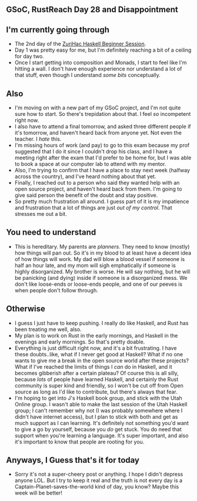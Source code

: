 ## GSoC, RustReach Day 28 and Disappointment

## I'm currently going through
- The 2nd day of the [ZuriHac Haskell Beginner Session](https://www.youtube.com/watch?v=4fNIhrDhaYA).
- Day 1 was pretty easy for me, but I'm definitely reaching a bit of a ceiling for day two.
- Once I start getting into composition and Monads, I start to feel like I'm hitting a wall.
  I don't have enough experience nor understand a lot of that stuff, even though I understand
  *some bits* conceptually.

## Also
- I'm moving on with a new part of my GSoC project, and I'm not quite sure how to start.
  So there's trepidation about that. I feel *so* incompetent right now.
- I also have to attend a final tomorrow, and asked three different people if it's tomorrow,
  and haven't heard back from anyone yet. Not even the teacher. I *hate* this.
- I'm missing hours of work (and pay) to go to this exam because my prof suggested that I do it since I couldn't drop
  his class, and I have a meeting right after the exam that I'd prefer to be home for, but I was able to book a space
  at our computer lab to attend with my mentor. 
- Also, I'm trying to confirm that I have a place to stay next week (halfway across the country), and I've heard nothing about
  that yet.
- Finally, I reached out to a person who said they wanted help with an open source project, and 
  haven't heard back from them. I'm going to give said person the benefit of the doubt and stay positive.
- So pretty much frustration all around. I guess part of it is my impatience and frustration that
  a lot of things are just *out of my control*. That stresses me out a bit.

## You need to understand
- This is hereditary. My parents are *planners*. They need to know (mostly) how things will pan out. So it's in
  my blood to at least have a decent idea of how things will work. My dad will blow a blood vessel if someone is
  half an hour late, and my mom will sigh emphatically if someone is highly disorganized. My brother is worse.
  He will say nothing, but he will be panicking (and dying) inside if someone is a disorganized mess. We don't
  like loose-ends or loose-ends people, and one of our peeves is when people don't follow through.
  
## Otherwise
- I guess I just have to keep pushing. I really do like Haskell, and Rust has been treating me well, also.
- My plan is to work on Rust in the early mornings, and Haskell in the evenings and early mornings. So that's
  pretty doable.
- Everything is just difficult right now, and it's a bit frustrating. I have these doubts..like, what if I never
  get good at Haskell? What if no one wants to give me a break in the open source world after these projects?
  What if I've reached the limits of things I *can* do in Haskell, and it becomes gibberish after a certain plateau?
  Of course this is all silly, because *lots* of people have learned Haskell, and certainly the Rust community is
  super kind and friendly, so I won't be cut off from Open source as long as I'd like to contribute, but there's
  always that fear. 
- I'm hoping to get into J's Haskell book group, and stick with the Utah Online group. I wasn't able to make the last
  session of the Utah Haskell group; I can't remember why not (I was probably somewhere where I didn't have internet
  access), but I plan to stick with both and get as much support as I can learning. It's definitely not something you'd
  want to give a go by yourself, because you *do* get stuck. You do need that support when you're learning a language. It's
  super important, and also it's important to know that people are rooting for you.
  
## Anyways, I Guess that's it for today
- Sorry it's not a super-cheery post or anything. I hope I didn't depress anyone LOL. But I try to keep it real and 
  the truth is not every day is a Captain-Planet-saves-the-world kind of day, you know? Maybe this week will be better!
